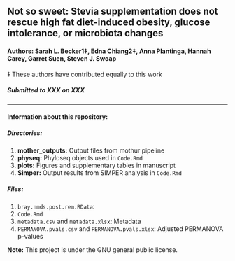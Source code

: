 ## Not so sweet: Stevia supplementation does not rescue high fat diet-induced obesity, glucose intolerance, or microbiota changes
  
#### **Authors:** Sarah L. Becker1‡, Edna Chiang2‡, Anna Plantinga, Hannah Carey, Garret Suen, Steven J.  Swoap
  
‡ These authors have contributed equally to this work
  
##### Submitted to XXX on XXX
  
**********

#### Information about this repository:  
  
##### **Directories:**
1. **mother_outputs:** Output files from mothur pipeline
2. **physeq:** Phyloseq objects used in `Code.Rmd`
3. **plots:** Figures and supplementary tables in manuscript
4. **Simper:** Output results from SIMPER analysis in `Code.Rmd`

##### **Files:**
1. `bray.nmds.post.rem.RData`:
2. `Code.Rmd`
3. `metadata.csv` and `metadata.xlsx`: Metadata
4. `PERMANOVA.pvals.csv` and `PERMANOVA.pvals.xlsx`: Adjusted PERMANOVA p-values

**Note:**  This project is under the GNU general public license.


